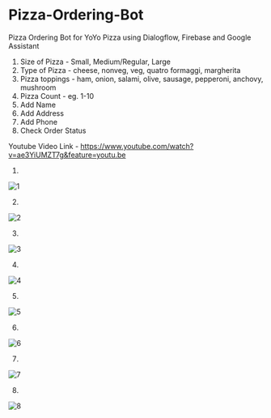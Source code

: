 # Pizza-Ordering-Bot
Pizza Ordering Bot for YoYo Pizza using Dialogflow, Firebase and Google Assistant

1. Size of Pizza - Small, Medium/Regular, Large
2. Type of Pizza - cheese, nonveg, veg, quatro formaggi, margherita
3. Pizza toppings - ham, onion, salami, olive, sausage, pepperoni, anchovy, mushroom
4. Pizza Count - eg. 1-10
5. Add Name
6. Add Address
7. Add Phone
8. Check Order Status


Youtube Video Link - https://www.youtube.com/watch?v=ae3YiUMZT7g&feature=youtu.be

1)
![1](https://user-images.githubusercontent.com/26857753/66107079-096a3800-e5dd-11e9-8c97-f3fa52bb46c2.PNG)

2)
![2](https://user-images.githubusercontent.com/26857753/66107142-24d54300-e5dd-11e9-81dd-df8ef518d3dc.PNG)

3)
![3](https://user-images.githubusercontent.com/26857753/66107143-24d54300-e5dd-11e9-8a50-09c274a9bd04.PNG)

4)
![4](https://user-images.githubusercontent.com/26857753/66107144-24d54300-e5dd-11e9-8886-6509a8f1d69e.PNG)

5)
![5](https://user-images.githubusercontent.com/26857753/66107145-256dd980-e5dd-11e9-904e-403d1a5c07c2.PNG)

6)
![6](https://user-images.githubusercontent.com/26857753/66107146-256dd980-e5dd-11e9-8889-41143a39f3f5.PNG)

7)
![7](https://user-images.githubusercontent.com/26857753/66107147-256dd980-e5dd-11e9-8127-bf010ff8c0e7.PNG)

8)
![8](https://user-images.githubusercontent.com/26857753/66107148-26067000-e5dd-11e9-9be7-0d05b9bae8e1.PNG)
